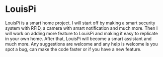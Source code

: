 # LouisPi

LouisPi is a smart home project. I will start off by making a smart security system with RFID, a camera with smart notification and much more. Then I will work on adding more feature to LouisPi and making it easy to replicate in  your own home. After that, LouisPi will become a smart assistant and much more. Any suggestions are welcome and any help is welcome is you spot a bug, can make the code faster or if you have a new feature. 
